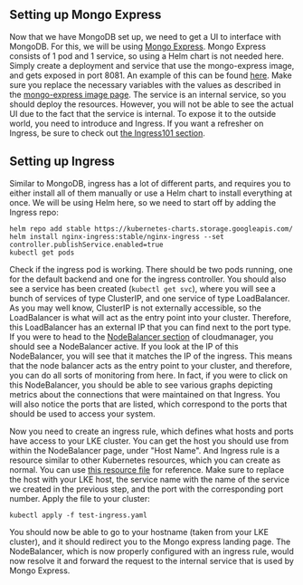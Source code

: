 ## Setting up Mongo Express

Now that we have MongoDB set up, we need to get a UI to interface with MongoDB. For this, we will be using [Mongo Express](https://github.com/mongo-express/mongo-express). Mongo Express consists of 1 pod and 1 service, so using a Helm chart is not needed here. Simply create a deployment and service that use the mongo-express image, and gets exposed in port 8081. An example of this can be found [here](https://gitlab.com/nanuchi/youtube-tutorial-series/-/blob/master/linode-kubernetes-engine-demo/test-mongo-express.yaml). Make sure you replace the necessary variables with the values as described in the [mongo-express image page](https://hub.docker.com/_/mongo-express/). The service is an internal service, so you should deploy the resources. However, you will not be able to see the actual UI due to the fact that the service is internal. To expose it to the outside world, you need to introduce and Ingress. If you want a refresher on Ingress, be sure to check out [the Ingress101 section](./../Ingress101/README.md).

## Setting up Ingress

Similar to MongoDB, ingress has a lot of different parts, and requires you to either install all of them manually or use a Helm chart to install everything at once. We will be using Helm here, so we need to start off by adding the Ingress repo: 

```
helm repo add stable https://kubernetes-charts.storage.googleapis.com/
helm install nginx-ingress:stable/nginx-ingress --set controller.publishService.enabled=true
kubectl get pods
```

Check if the ingress pod is working. There should be two pods running, one for the default backend and one for the ingress controller. You should also see a service has been created (```kubectl get svc```), where you will see a bunch of services of type ClusterIP, and one service of type LoadBalancer. As you may well know, ClusterIP is not externally accessible, so the LoadBalancer is what will act as the entry point into your cluster. Therefore, this LoadBalancer has an external IP that you can find next to the port type. If you were to head to the [NodeBalancer section](https://cloud.linode.com/nodebalancers) of cloudmanager, you should see a NodeBalancer active. If you look at the IP of this NodeBalancer, you will see that it matches the IP of the ingress. This means that the node balancer acts as the entry point to your cluster, and therefore, you can do all sorts of monitoring from here. In fact, if you were to click on this NodeBalancer, you should be able to see various graphs depicting metrics about the connections that were maintained on that Ingress. You will also notice the ports that are listed, which correspond to the ports that should be used to access your system.

Now you need to create an ingress rule, which defines what hosts and ports have access to your LKE cluster. You can get the host you should use from within the NodeBalancer page, under "Host Name". And Ingress rule is a resource similar to other Kubernetes resources, which you can create as normal. You can use [this resource file](https://gitlab.com/nanuchi/youtube-tutorial-series/-/blob/master/linode-kubernetes-engine-demo/test-ingress.yaml) for reference. Make sure to replace the host with your LKE host, the service name with the name of the service we created in the previous step, and the port with the corresponding port number. Apply the file to your cluster:

```
kubectl apply -f test-ingress.yaml
```

You should now be able to go to your hostname (taken from your LKE cluster), and it should redirect you to the Mongo express landing page. The NodeBalancer, which is now properly configured with an ingress rule, would now resolve it and forward the request to the internal service that is used by Mongo Express.